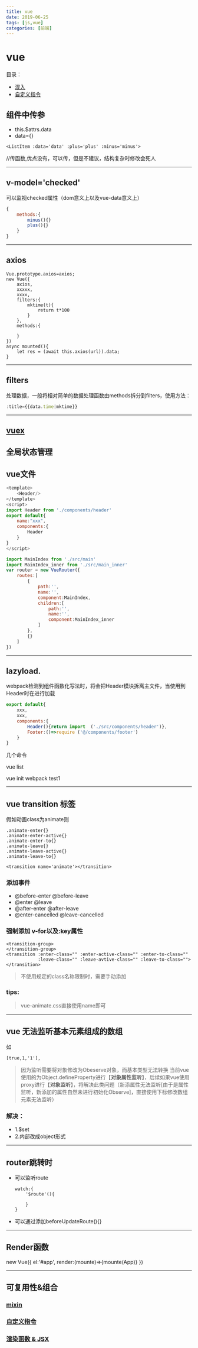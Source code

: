 ```yaml
---
title: vue
date: 2019-06-25
tags: [js,vue]
categories: [前端]
---
```

# vue

目录：
- [混入](#mixin)
- [自定义指令](#directive)

<!--more-->

## 组件中传参
- this.$attrs.data
- data={}
```
<ListItem :data='data' :plus='plus' :minus='minus'>
```
//传函数,优点没有，可以传，但是不建议，结构复杂时修改会死人

---

## v-model='checked'
可以监视checked属性（dom意义上以及vue-data意义上）
```js
{
    methods:{
        minus(){}
        plus(){}
    }
}
```

---

## axios
```
Vue.prototype.axios=axios;
new Vue({
    axios,
    xxxxx,
    xxxx,
    filters:{
        mktime(t){
            return t*100
        }
    },
    methods:{

    }
})
async mounted(){
    let res = (await this.axios(url)).data;
}
```

---

## filters
处理数据，一般将相对简单的数据处理函数由methods拆分到filters，使用方法：
```js
:title={{data.time|mktime}}
```

---

## [vuex](./vuex.md)
全局状态管理
---

## vue文件
```js
<template>
    <Header/>
</template>
<script>
import Header from './components/header'
export default{
    name:"xxx",
    components:{
        Header
    }
}
</script>
```
```js
import MainIndex from './src/main'
import MainIndex_inner from './src/main_inner'
var router = new VueRouter({
    routes:[
        {
            path:'',
            name:'',
            component:MainIndex,
            children:[
                path:'',
                name:'',
                component:MainIndex_inner
            ]
        },
        {}
    ]
})
```

---

## lazyload.
webpack检测到组件函数化写法时，将会把Header模块拆离主文件，当使用到Header时在进行加载

```js
export default{
    xxx,
    xxx,
    components:{
        Header(){return import  ('./src/components/header')},
        Footer:()=>require ('@/components/footer')
    }
}
```

几个命令

vue list 

vue init webpack test1


---

## vue transition 标签
假如动画class为animate则
```
.animate-enter{}
.animate-enter-active{}
.animate-enter-to{}
.animate-leave{}
.animate-leave-active{}
.animate-leave-to{}
```
```
<transition name='animate'></transition>
```
### 添加事件

- @before-enter        @before-leave
- @enter               @leave
- @after-enter         @after-leave
- @enter-cancelled     @leave-cancelled

### 强制添加 v-for以及:key属性
```
<transition-group>
</transition-group>
<transition :enter-class="" :enter-active-class="" :enter-to-class="" 
            :leave-class="" :leave-avtive-class="" :leave-to-class="">
</transition>
```
> 不使用规定的class名称限制时，需要手动添加

### tips:
>vue-animate.css直接使用name即可

---

## vue 无法监听基本元素组成的数组
如
```
[true,1,'1'],
```
>因为监听需要将对象修改为Obeserve对象，而基本类型无法转换
>当前vue使用的为Object.defineProperty进行【**对象属性监听**】，后续如果vue使用proxy进行【**对象监听**】，将解决此类问题（新添属性无法监听[由于是属性监听，新添加的属性自然未进行初始化Observe]，直接使用下标修改数组元素无法监听）

### 解决：
- 1.$set 
- 2.内部改成object形式

---

## router跳转时
- 可以监听route
    ```
    watch:{
        '$route'(){

        }
    }
    ```
- 可以通过添加beforeUpdateRoute(){}

---

## Render函数
new Vue({
    el:'#app',
    render:(mounte)=>{mounte(App)}
})

---

## 可复用性&组合 
<span id='mixin'/>

### [mixin](./mixin.md) 

<span id='directive'/>

### [自定义指令](./directive.md) 

### [渲染函数 & JSX](./render.md)